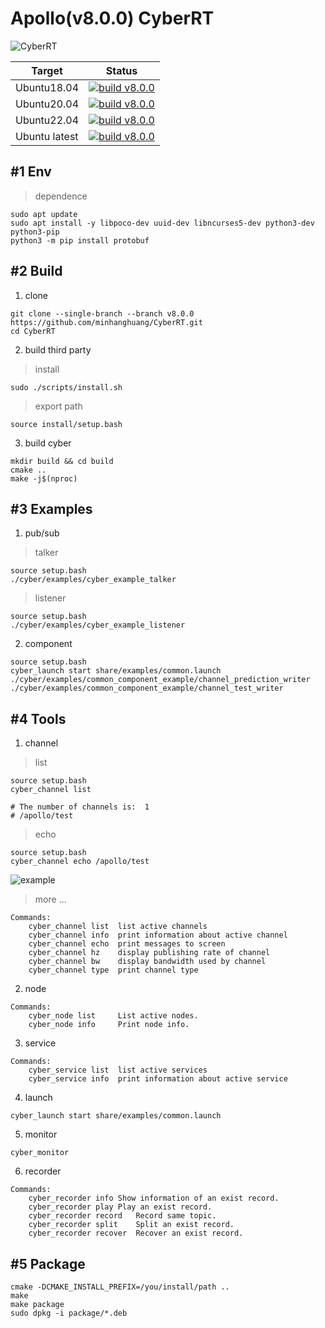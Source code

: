# Apollo(v8.0.0) CyberRT

![CyberRT](./docs/CyberRT.gif)

| Target        |  Status  |
| ------------- | :-----:|
| Ubuntu18.04   | [![build v8.0.0](https://github.com/minhanghuang/CyberRT/actions/workflows/ubuntu18-v8.0.0-build.yaml/badge.svg?branch=v8.0.0)](https://github.com/minhanghuang/CyberRT/actions/workflows/ubuntu18-v8.0.0-build.yaml) |
| Ubuntu20.04   | [![build v8.0.0](https://github.com/minhanghuang/CyberRT/actions/workflows/ubuntu20-v8.0.0-build.yaml/badge.svg?branch=v8.0.0)](https://github.com/minhanghuang/CyberRT/actions/workflows/ubuntu20-v8.0.0-build.yaml) |
| Ubuntu22.04   | [![build v8.0.0](https://github.com/minhanghuang/CyberRT/actions/workflows/ubuntu22-v8.0.0-build.yaml/badge.svg?branch=v8.0.0)](https://github.com/minhanghuang/CyberRT/actions/workflows/ubuntu22-v8.0.0-build.yaml) |
| Ubuntu latest   | [![build v8.0.0](https://github.com/minhanghuang/CyberRT/actions/workflows/ubuntu-latest-v8.0.0-build.yaml/badge.svg?branch=v8.0.0)](https://github.com/minhanghuang/CyberRT/actions/workflows/ubuntu-latest-v8.0.0-build.yaml) |

## #1 Env

> dependence

```shell
sudo apt update
sudo apt install -y libpoco-dev uuid-dev libncurses5-dev python3-dev python3-pip
python3 -m pip install protobuf
```

## #2 Build

1. clone

```shell
git clone --single-branch --branch v8.0.0 https://github.com/minhanghuang/CyberRT.git
cd CyberRT
```

2. build third party

> install

```shell
sudo ./scripts/install.sh
```

> export path

```shell
source install/setup.bash
```

3. build cyber

```shell
mkdir build && cd build
cmake ..
make -j$(nproc)
```

## #3 Examples

1. pub/sub

> talker

```shell
source setup.bash
./cyber/examples/cyber_example_talker
```
> listener

```shell
source setup.bash
./cyber/examples/cyber_example_listener
```

2. component

```shell
source setup.bash
cyber_launch start share/examples/common.launch
./cyber/examples/common_component_example/channel_prediction_writer
./cyber/examples/common_component_example/channel_test_writer
```

## #4 Tools

1. channel

> list

```shell
source setup.bash
cyber_channel list

# The number of channels is:  1
# /apollo/test
```

> echo
```shell
source setup.bash
cyber_channel echo /apollo/test
```
![example](docs/cyber_echo.png)

> more ...

```shell
Commands:
	cyber_channel list	list active channels
	cyber_channel info	print information about active channel
	cyber_channel echo	print messages to screen
	cyber_channel hz	display publishing rate of channel
	cyber_channel bw	display bandwidth used by channel
	cyber_channel type	print channel type
```

2. node

```shell
Commands:
	cyber_node list 	List active nodes.
	cyber_node info 	Print node info.
```

3. service

```shell
Commands:
	cyber_service list	list active services
	cyber_service info	print information about active service
```

4. launch

```shell
cyber_launch start share/examples/common.launch
```

5. monitor

```shell
cyber_monitor
```

6. recorder

```shell
Commands:
  	cyber_recorder info	Show information of an exist record.
	cyber_recorder play	Play an exist record.
	cyber_recorder record	Record same topic.
	cyber_recorder split	Split an exist record.
	cyber_recorder recover	Recover an exist record.
```

## #5 Package

```shell
cmake -DCMAKE_INSTALL_PREFIX=/you/install/path ..
make
make package
sudo dpkg -i package/*.deb
```
